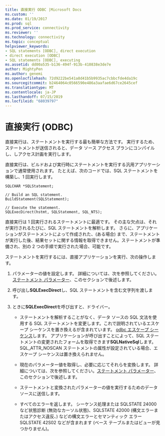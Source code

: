 ```yaml
---
title: 直接実行 ODBC |Microsoft Docs
ms.custom: ''
ms.date: 01/19/2017
ms.prod: sql
ms.prod_service: connectivity
ms.reviewer: ''
ms.technology: connectivity
ms.topic: conceptual
helpviewer_keywords:
- SQL statements [ODBC], direct execution
- direct execution [ODBC]
- SQL statements [ODBC], executing
ms.assetid: dd00a535-b136-494f-913b-410838e3de7e
author: MightyPen
ms.author: genemi
ms.openlocfilehash: 72d9222be541a8d41b5b9935ac7cbbcfde4da19c
ms.sourcegitcommit: b2464064c0566590e486a3aafae6d67ce2645cef
ms.translationtype: MT
ms.contentlocale: ja-JP
ms.lasthandoff: 07/15/2019
ms.locfileid: "68039797"
---
```

# <a name="direct-execution-odbc"></a>直接実行 (ODBC)
直接実行は、ステートメントを実行する最も簡単な方法です。 実行するため、ステートメントが送信されると、データ ソース アクセス プランにコンパイルし、しアクセス計画を実行します。  
  
 直接実行は、ビルドおよび実行時にステートメントを実行する汎用アプリケーションで通常使用されます。 たとえば、次のコードでは、SQL ステートメントを構築し、1 回実行します。  
  
```  
SQLCHAR *SQLStatement;  
  
// Build an SQL statement.  
BuildStatement(SQLStatement);  
  
// Execute the statement.  
SQLExecDirect(hstmt, SQLStatement, SQL_NTS);  
```  
  
 直接実行は 1 回実行されるステートメントに最適です。 その主な欠点は、それが実行されるたびに、SQL ステートメントを解析します。 さらに、アプリケーションがステートメントによって作成された、(ある場合) まで、ステートメントが実行した後、結果セットに関する情報を取得できません。ステートメントが準備され、別の 2 つの手順で実行された場合、可能です。  
  
 ステートメントを実行するには、直接アプリケーションを実行、次の操作します。  
  
1.  パラメーターの値を設定します。 詳細については、次を参照してください。[ステートメント パラメーター](../../../odbc/reference/develop-app/statement-parameters.md)、このセクションで後述します。  
  
2.  呼び出し**SQLExecDirect**し、SQL ステートメントを含む文字列を渡します。  
  
3.  ときに**SQLExecDirect**を呼び出すと、ドライバー。  
  
    -   ステートメントを解析することがなく、データ ソースの SQL 文法を使用する SQL ステートメントを変更します。これで説明されているエスケープ シーケンスを置き換えるが含まれています。 [odbc エスケープ シーケンス](../../../odbc/reference/develop-app/escape-sequences-in-odbc.md)します。 アプリケーションが呼び出すことによって、SQL ステートメントの変更されたフォームを取得できます**SQLNativeSql**します。 SQL_ATTR_NOSCAN ステートメントの属性が設定されている場合、エスケープ シーケンスは置き換えられません。  
  
    -   現在のパラメーター値を取得し、必要に応じてそれらを変換します。 詳細については、次を参照してください。[ステートメント パラメーター](../../../odbc/reference/develop-app/statement-parameters.md)、このセクションで後述します。  
  
    -   ステートメントと変換されたパラメーターの値を実行するためのデータ ソースに送信します。  
  
    -   すべてのエラーを返します。 シーケンス処理または SQLSTATE 24000 など状態診断 (無効なカーソル状態)、SQLSTATE 42000 (構文エラーまたはアクセス違反、) などの構文エラーとセマンティック エラー SQLSTATE 42S02 などが含まれます (ベース テーブルまたはビューが見つかりません)。
